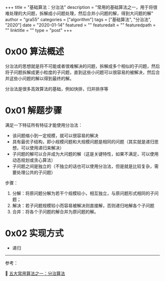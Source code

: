 +++
title = "基础算法：分治法"
description = "常用的基础算法之一，用于将很难处理的大问题，拆解成小问题处理，然后合并小问题的解，得到大问题的解"
author = "gra55"
categories = ["algorithm"]
tags = ["基础算法", "分治法", "2020"]
date = "2020-01-14"
featured = ""
featuredalt = ""
featuredpath = ""
linktitle = ""
type = "post"
+++

# 0x00 算法概述

分治法的思想就是将不可能或者很难解决的问题，拆解成多个相似的子问题，然后将子问题拆解成更小粒度的子问题，直到这些小问题可以很容易的被解决，然后合并这些小问题的解以得到最终的解。

分治法是很多高效算法的基础，例如快排，归并排序等

# 0x01 解题步骤

满足一下特征所有特征才能使用分治法：
+ 该问题缩小到一定规模，就可以很容易的解决
+ 具有最优子结构，即小规模问题和大规模问题是相同的问题（其实就是递归思想，可以使用递归来解决）
+ 子问题的解可以合并成为大问题的解（这是关键特性，如果不满足，可以使用动态规划或贪心算法）
+ 子问题之间是独立的（不独立的话也可以使用分治法，但是就是比较复杂，需要处理公共的子问题）

步骤：
1. 分解：将原问题分解为若干个规模较小，相互独立，与原问题形式相同的子问题；
2. 解决：若子问题规模较小而容易被解决则直接解，否则递归地解各个子问题
3. 合并：将各个子问题的解合并为原问题的解。

# 0x02 实现方式

+ 递归

---
参考：

:pushpin:  [五大常用算法之一：分治算法](https://www.cnblogs.com/steven_oyj/archive/2010/05/22/1741370.html)
